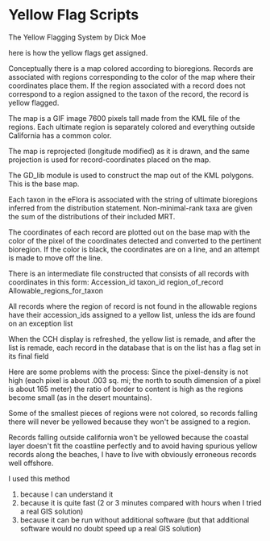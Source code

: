 # Yellow Flag Scripts

The Yellow Flagging System by Dick Moe

here is how the yellow flags get assigned.

Conceptually there is a map colored according to bioregions.
Records are associated with regions corresponding to the
color of the map where their coordinates place them.
If the region associated with a record does not correspond to 
a region assigned to the taxon of the record, the record is yellow flagged.


The map is a GIF image 7600 pixels tall made from
the KML file of the regions. Each ultimate region is separately
colored and everything outside California has a common color.

The map is reprojected (longitude modified) as it is drawn,
and the same projection is used for record-coordinates placed on the map.


The GD_lib module is used to construct the map out of the KML polygons.
This is the base map.

Each taxon in the eFlora is associated with the string of ultimate
bioregions inferred from the distribution statement. Non-minimal-rank
taxa are given the sum of the distributions of their included MRT.

The coordinates of each record are plotted out on the base map
with the color of the pixel of the coordinates detected and converted
to the pertinent bioregion. If the color is black, the coordinates are on
a line, and an attempt is made to move off the line.

There is an intermediate file constructed that consists of all records with coordinates
in this form:
Accession_id    taxon_id      region_of_record      Allowable_regions_for_taxon


All records where the region of record  is not found in the allowable regions
have their accession_ids assigned to a yellow list, unless the ids are found on an exception list

When the CCH display is refreshed, the yellow list is remade, and after the list is
remade, each record in the database that is on the list has a flag set in its final field

Here are some problems with the process:
Since the pixel-density is not high
(each pixel is about .003 sq. mi; the north to south dimension of a pixel is about 165 meter) the ratio of border to
content is high as the regions become small (as in the desert mountains).

Some of the smallest pieces of regions were not colored, so records falling there will never be
yellowed because they won't be assigned to a region.

Records falling outside california won't be yellowed because the coastal layer doesn't
fit the coastline perfectly and to avoid having spurious yellow records along the beaches,
I have to live with obviously erroneous records well offshore.

I used this method
1. because I can understand it
2. because it is quite fast (2 or 3  minutes compared with hours when I tried a real GIS solution)
3. because it can be run without additional software (but that additional software would no doubt speed up a real GIS solution)



